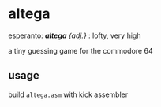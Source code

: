 # altega

esperanto: ***altega** {adj.}* : lofty, very high

a tiny guessing game for the commodore 64

## usage

build `altega.asm` with kick assembler
